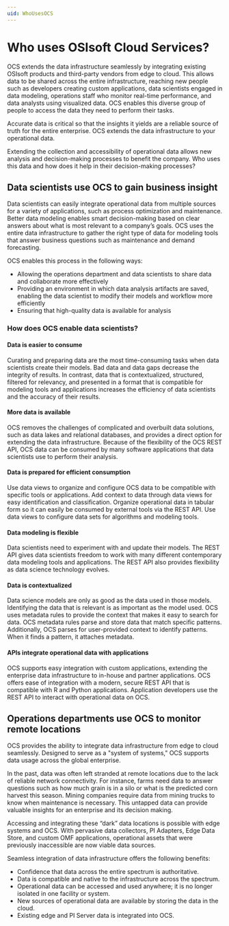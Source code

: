 ```yaml
---
uid: WhoUsesOCS
---
```


# Who uses OSIsoft Cloud Services?  

OCS extends the data infrastructure seamlessly by integrating existing OSIsoft products and third-party vendors from edge to cloud. This allows data to be shared across the entire infrastructure, reaching new people such as developers creating custom applications, data scientists engaged in data modeling, operations staff who monitor real-time performance, and data analysts using visualized data. OCS enables this diverse group of people to access the data they need to perform their tasks. 

Accurate data is critical so that the insights it yields are a reliable source of truth for the entire enterprise. OCS extends the data infrastructure to your operational data. 

Extending the collection and accessibility of operational data allows new analysis and decision-making processes to benefit the company. Who uses this data and how does it help in their decision-making processes? 

## Data scientists use OCS to gain business insight 

Data scientists can easily integrate operational data from multiple sources for a variety of applications, such as process optimization and maintenance. Better data modeling enables smart decision-making based on clear answers about what is most relevant to a company’s goals. OCS uses the entire data infrastructure to gather the right type of data for modeling tools that answer business questions such as maintenance and demand forecasting. 

OCS enables this process in the following ways: 

- Allowing the operations department and data scientists to share data and collaborate more effectively 
- Providing an environment in which data analysis artifacts are saved, enabling the data scientist to modify their models and workflow more efficiently 
- Ensuring that high-quality data is available for analysis 

### How does OCS enable data scientists?

#### Data is easier to consume

Curating and preparing data are the most time-consuming tasks when data scientists create their models. Bad data and data gaps decrease the integrity of results. In contrast, data that is contextualized, structured, filtered for relevancy, and presented in a format that is compatible for modeling tools and applications increases the efficiency of data scientists and the accuracy of their results. 

#### More data is available 

OCS removes the challenges of complicated and overbuilt data solutions, such as data lakes and relational databases, and provides a direct option for extending the data infrastructure. Because of the flexibility of the OCS REST API, OCS data can be consumed by many software applications that data scientists use to perform their analysis. 

#### Data is prepared for efficient consumption 

Use data views to organize and configure OCS data to be compatible with specific tools or applications. Add context to data through data views for easy identification and classification. Organize operational data in tabular form so it can easily be consumed by external tools via the REST API. Use data views to configure data sets for algorithms and modeling tools. 

#### Data modeling is flexible 

Data scientists need to experiment with and update their models. The REST API gives data scientists freedom to work with many different contemporary data modeling tools and applications. The REST API also provides flexibility as data science technology evolves. 

#### Data is contextualized

Data science models are only as good as the data used in those models. Identifying the data that is relevant is as important as the model used. OCS uses metadata rules to provide the context that makes it easy to search for data. OCS metadata rules parse and store data that match specific patterns. Additionally, OCS parses for user-provided context to identify patterns. When it finds a pattern, it attaches metadata.

#### APIs integrate operational data with applications

OCS supports easy integration with custom applications, extending the enterprise data infrastructure to in-house and partner applications. OCS offers ease of integration with a modern, secure REST API that is compatible with R and Python applications. Application developers use the REST API to interact with operational data on OCS. 

## Operations departments use OCS to monitor remote locations  

OCS provides the ability to integrate data infrastructure from edge to cloud seamlessly. Designed to serve as a "system of systems," OCS supports data usage across the global enterprise. 

In the past, data was often left stranded at remote locations due to the lack of reliable network connectivity. For instance, farms need data to answer questions such as how much grain is in a silo or what is the predicted corn harvest this season. Mining companies require data from mining trucks to know when maintenance is necessary. This untapped data can provide valuable insights for an enterprise and its decision making. 

Accessing and integrating these “dark” data locations is possible with edge systems and OCS. With pervasive data collectors, PI Adapters, Edge Data Store, and custom OMF applications, operational assets that were previously inaccessible are now viable data sources. 

Seamless integration of data infrastructure offers the following benefits: 

- Confidence that data across the entire spectrum is authoritative. 
- Data is compatible and native to the infrastructure across the spectrum. 
- Operational data can be accessed and used anywhere; it is no longer isolated in one facility or system. 
- New sources of operational data are available by storing the data in the cloud. 
- Existing edge and PI Server data is integrated into OCS. 
